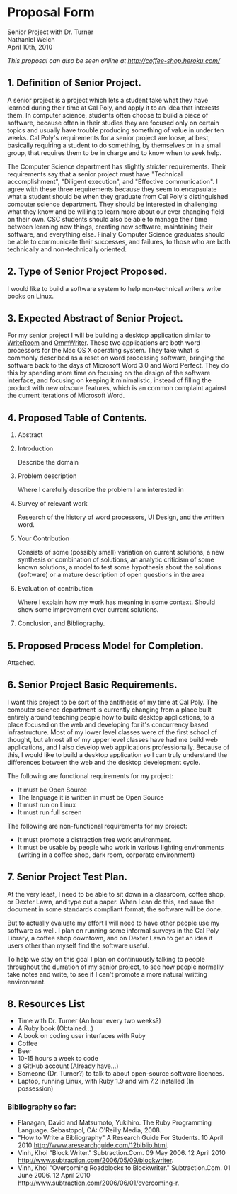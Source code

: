 # Proposal Form

Senior Project with Dr. Turner  
Nathaniel Welch  
April 10th, 2010  

_This proposal can also be seen online at <http://coffee-shop.heroku.com/>_

## 1. Definition of Senior Project.
 
A senior project is a project which lets a student take what they have learned
during their time at Cal Poly, and apply it to an idea that interests them. In
computer science, students often choose to build a piece of software, because
often in their studies they are focused only on certain topics and usually have
trouble producing something of value in under ten weeks. Cal Poly's
requirements for a senior project are loose, at best, basically requiring a
student to do something, by themselves or in a small group, that requires them
to be in charge and to know when to seek help.

The Computer Science department has slightly stricter requirements. Their
requirements say that a senior project must have "Technical accomplishment",
"Diligent execution", and "Effective communication". I agree with these three
requirements because they seem to encapsulate what a student should be when
they graduate from Cal Poly's distinguished computer science department. They
should be interested in challenging what they know and be willing to learn more
about our ever changing field on their own. CSC students should also be able to
manage their time between learning new things, creating new software,
maintaining their software, and everything else. Finally Computer Science
graduates should be able to communicate their successes, and failures, to those
who are both technically and non-technically oriented.

## 2. Type of Senior Project Proposed.
 
I would like to build a software system to help non-technical writers write
books on Linux.

## 3. Expected Abstract of Senior Project.

For my senior project I will be building a desktop application similar to
[WriteRoom][writeroom] and [OmmWriter][ommwriter]. These two applications are
both word processors for the Mac OS X operating system. They take what is
commonly described as a reset on word processing software, bringing the
software back to the days of Microsoft Word 3.0 and Word Perfect. They do this
by spending more time on focusing on the design of the software interface, and
focusing on keeping it minimalistic, instead of filling the product with new
obscure features, which is an common complaint against the current iterations
of Microsoft Word.

## 4. Proposed Table of Contents.

 1. Abstract
 2. Introduction
 
    Describe the domain
 
 3. Problem description
 
    Where I carefully describe the problem I am interested in
 
 4. Survey of relevant work
 
    Research of the history of word processors, UI Design, and the written word.
 
 5. Your Contribution
 
    Consists of some (possibly small) variation on current solutions, a new
    synthesis or combination of solutions, an analytic criticism of some known
    solutions, a model to test some hypothesis about the solutions (software)
    or a mature description of open questions in the area
 
 6. Evaluation of contribution
 
    Where I explain how my work has meaning in some context. Should show some
    improvement over current solutions.

 7. Conclusion, and Bibliography.
 
## 5. Proposed Process Model for Completion.

Attached.

## 6. Senior Project Basic Requirements.

 I want this project to be sort of the antithesis of my time at Cal Poly. The
 computer science department is currently changing from a place built entirely
 around teaching people how to build desktop applications, to a place focused
 on the web and developing for it's concurrency based infrastructure. Most of
 my lower level classes were of the first school of thought, but almost all of
 my upper level classes have had me build web applications, and I also develop
 web applications professionally. Because of this, I would like to build a
 desktop application so I can truly understand the differences between the web
 and the desktop development cycle.

 The following are functional requirements for my project:

 * It must be Open Source
 * The language it is written in must be Open Source
 * It must run on Linux
 * It must run full screen

The following are non-functional requirements for my project:

 * It must promote a distraction free work environment.
 * It must be usable by people who work in various lighting environments (writing in a coffee shop, dark room, corporate environment)

## 7. Senior Project Test Plan.

At the very least, I need to be able to sit down in a classroom, coffee shop,
or Dexter Lawn, and type out a paper. When I can do this, and save the document
in some standards compliant format, the software will be done. 

But to actually evaluate my effort I will need to have other people use my
software as well. I plan on running some informal surveys in the Cal Poly
Library, a coffee shop downtown, and on Dexter Lawn to get an idea if users
other than myself find the software useful.

To help we stay on this goal I plan on continuously talking to people
throughout the durration of my senior project, to see how people normally take
notes and write, to see if I can't promote a more natural writting environment.

## 8. Resources List

 * Time with Dr. Turner (An hour every two weeks?)
 * A Ruby book (Obtained...)
 * A book on coding user interfaces with Ruby
 * Coffee
 * Beer
 * 10-15 hours a week to code
 * a GitHub account (Already have...)
 * Someone (Dr. Turner?) to talk to about open-source software licences.
 * Laptop, running Linux, with Ruby 1.9 and vim 7.2 installed (In possession)

### Bibliography so far:

 * Flanagan, David and Matsumoto, Yukihiro. The Ruby Programming Language. Sebastopol, CA: O'Reilly Media, 2008.
 * "How to Write a Bibliography" A Research Guide For Students. 10 April 2010 <http://www.aresearchguide.com/12biblio.html>.
 * Vinh, Khoi "Block Writer." Subtraction.Com. 09 May 2006. 12 April 2010 <http://www.subtraction.com/2006/05/09/blockwriter>.
 * Vinh, Khoi "Overcoming Roadblocks to Blockwriter." Subtraction.Com. 01 June 2006. 12 April 2010 <http://www.subtraction.com/2006/06/01/overcoming-r>.

 [writeroom]: http://www.hogbaysoftware.com/products/writeroom
 [ommwriter]: http://www.ommwriter.com/

